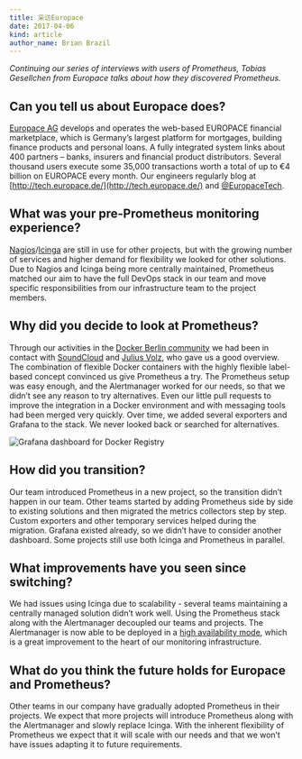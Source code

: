 ```yaml
---
title: 采访Europace
date: 2017-04-06
kind: article
author_name: Brian Brazil
---
```


_Continuing our series of interviews with users of Prometheus, Tobias Gesellchen from
Europace talks about how they discovered Prometheus._

## Can you tell us about Europace does?

[Europace AG](https://www.europace.de/) develops and operates the web-based
EUROPACE financial marketplace, which is Germany’s largest platform for
mortgages, building finance products and personal loans. A fully integrated
system links about 400 partners – banks, insurers and financial product
distributors. Several thousand users execute some 35,000 transactions worth a
total of up to €4 billion on EUROPACE every month. Our engineers regularly
blog at [http://tech.europace.de/](http://tech.europace.de/) and
[@EuropaceTech](https://twitter.com/europacetech).

## What was your pre-Prometheus monitoring experience?

[Nagios](https://www.nagios.org/)/[Icinga](https://www.icinga.com/) are still
in use for other projects, but with the growing number of services and higher
demand for flexibility we looked for other solutions. Due to Nagios and Icinga
being more centrally maintained, Prometheus matched our aim to have the full
DevOps stack in our team and move specific responsibilities from our
infrastructure team to the project members.

## Why did you decide to look at Prometheus?

Through our activities in the [Docker Berlin
community](https://www.meetup.com/Docker-Berlin/) we had been in contact with
[SoundCloud](https://soundcloud.com/) and [Julius
Volz](https://twitter.com/juliusvolz), who gave us a good overview. The
combination of flexible Docker containers with the highly flexible label-based
concept convinced us give Prometheus a try. The Prometheus setup was easy
enough, and the Alertmanager worked for our needs, so that we didn’t see any
reason to try alternatives. Even our little pull requests to improve the
integration in a Docker environment and with messaging tools had been merged
very quickly. Over time, we added several exporters and Grafana to the stack.
We never looked back or searched for alternatives.

![Grafana dashboard for Docker Registry](/assets/blog/2017-04-06/europace_grafana_1.png)

## How did you transition?

Our team introduced Prometheus in a new project, so the transition didn’t
happen in our team. Other teams started by adding Prometheus side by side to
existing solutions and then migrated the metrics collectors step by step.
Custom exporters and other temporary services helped during the migration.
Grafana existed already, so we didn’t have to consider another dashboard. Some
projects still use both Icinga and Prometheus in parallel.

## What improvements have you seen since switching?

We had issues using Icinga due to scalability - several teams maintaining a
centrally managed solution didn’t work well. Using the Prometheus stack along
with the Alertmanager decoupled our teams and projects. The Alertmanager is
now able to be deployed in a [high availability
mode](https://github.com/prometheus/alertmanager#high-availability), which is a
great improvement to the heart of our monitoring infrastructure.

## What do you think the future holds for Europace and Prometheus?

Other teams in our company have gradually adopted Prometheus in their projects.
We expect that more projects will introduce Prometheus along with the
Alertmanager and slowly replace Icinga. With the inherent flexibility of
Prometheus we expect that it will scale with our needs and that we won’t have
issues adapting it to future requirements.
